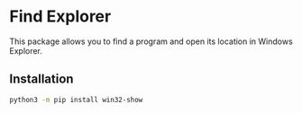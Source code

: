 # Find Explorer

This package allows you to find a program and open its location in Windows Explorer.

## Installation

```bash
python3 -m pip install win32-show
